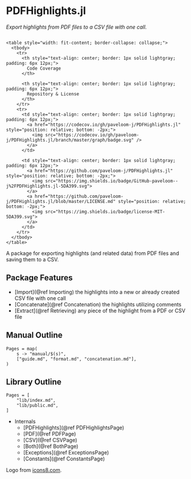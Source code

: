 # PDFHighlights.jl

_Export highlights from PDF files to a CSV file with one call._

```@raw html

<table style="width: fit-content; border-collapse: collapse;">
  <tbody>
    <tr>
      <th style="text-align: center; border: 1px solid lightgray; padding: 6px 12px;">
        Code Coverage
      </th>

      <th style="text-align: center; border: 1px solid lightgray; padding: 6px 12px;">
        Repository & License
      </th>
    </tr>
    <tr>
      <td style="text-align: center; border: 1px solid lightgray; padding: 6px 12px;">
        <a href="https://codecov.io/gh/paveloom-j/PDFHighlights.jl" style="position: relative; bottom: -2px;">
          <img src="https://codecov.io/gh/paveloom-j/PDFHighlights.jl/branch/master/graph/badge.svg" />
        </a>
      </td>

      <td style="text-align: center; border: 1px solid lightgray; padding: 6px 12px;">
        <a href="https://github.com/paveloom-j/PDFHighlights.jl" style="position: relative; bottom: -2px;">
          <img src="https://img.shields.io/badge/GitHub-paveloom--j%2FPDFHighlights.jl-5DA399.svg">
        </a>
        <a href="https://github.com/paveloom-j/PDFHighlights.jl/blob/master/LICENSE.md" style="position: relative; bottom: -2px;">
          <img src="https://img.shields.io/badge/license-MIT-5DA399.svg">
        </a>
      </td>
    </tr>
  </tbody>
</table>

```

A package for exporting highlights (and related data) from PDF files and saving them to
a CSV.

## Package Features

- [Import](@ref Importing) the highlights into a new or already created CSV file with one call
- [Concatenate](@ref Concatenation) the highlights utilizing comments
- [Extract](@ref Retrieving) any piece of the highlight from a PDF or CSV file

## Manual Outline

```@contents
Pages = map(
    s -> "manual/$(s)",
    ["guide.md", "format.md", "concatenation.md"],
)
```

## Library Outline

```@contents
Pages = [
    "lib/index.md",
    "lib/public.md",
]
```

- Internals
  - [PDFHighlights](@ref PDFHighlightsPage)
  - [PDF](@ref PDFPage)
  - [CSV](@ref CSVPage)
  - [Both](@ref BothPage)
  - [Exceptions](@ref ExceptionsPage)
  - [Constants](@ref ConstantsPage)

Logo from [icons8.com](https://icons8.com).
